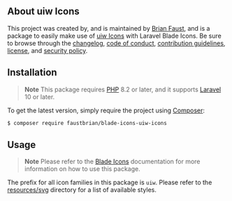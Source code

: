 ## About uiw Icons

This project was created by, and is maintained by [Brian Faust](https://github.com/faustbrian), and is a package to easily make use of [uiw Icons](https://github.com/uiwjs/icons) with Laravel Blade Icons. Be sure to browse through the [changelog](CHANGELOG.md), [code of conduct](.github/CODE_OF_CONDUCT.md), [contribution guidelines](.github/CONTRIBUTING.md), [license](LICENSE), and [security policy](.github/SECURITY.md).

## Installation

> **Note**
> This package requires [PHP](https://www.php.net/) 8.2 or later, and it supports [Laravel](https://laravel.com/) 10 or later.

To get the latest version, simply require the project using [Composer](https://getcomposer.org/):

```bash
$ composer require faustbrian/blade-icons-uiw-icons
```

## Usage

> **Note**
> Please refer to the [Blade Icons](https://github.com/basecodeoy/blade-icons) documentation for more information on how to use this package.

The prefix for all icon families in this package is `uiw`. Please refer to the [resources/svg](/resources/svg) directory for a list of available styles.
